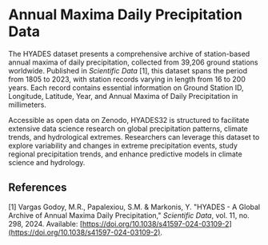 # Annual Maxima Daily Precipitation Data

The HYADES dataset presents a comprehensive archive of station-based annual maxima of daily precipitation, collected from 39,206 ground stations worldwide. Published in *Scientific Data* [1], this dataset spans the period from 1805 to 2023, with station records varying in length from 16 to 200 years. Each record contains essential information on Ground Station ID, Longitude, Latitude, Year, and Annual Maxima of Daily Precipitation in millimeters.

Accessible as open data on Zenodo, HYADES32 is structured to facilitate extensive data science research on global precipitation patterns, climate trends, and hydrological extremes. Researchers can leverage this dataset to explore variability and changes in extreme precipitation events, study regional precipitation trends, and enhance predictive models in climate science and hydrology.

## References

[1] Vargas Godoy, M.R., Papalexiou, S.M. & Markonis, Y. "HYADES - A Global Archive of Annual Maxima Daily Precipitation," *Scientific Data*, vol. 11, no. 298, 2024. Available: [https://doi.org/10.1038/s41597-024-03109-2](https://doi.org/10.1038/s41597-024-03109-2).
